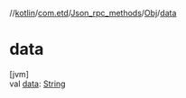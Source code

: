 //[kotlin](../../../../index.md)/[com.etd](../../index.md)/[Json_rpc_methods](../index.md)/[Obj](index.md)/[data](data.md)

# data

[jvm]\
val [data](data.md): [String](https://kotlinlang.org/api/latest/jvm/stdlib/kotlin/-string/index.html)
